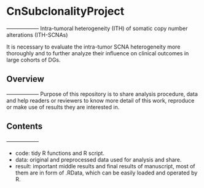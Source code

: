 # CnSubclonalityProject
——————
Intra-tumoral heterogeneity (ITH) of somatic copy number alterations (ITH-SCNAs)

It is necessary to evaluate the intra-tumor SCNA heterogeneity more thoroughly and to further analyze their influence on clinical outcomes in large cohorts of DGs.

## Overview
——————
Purpose of this repository is to share analysis procedure, data and help readers or reviewers to know more detail of this work, reproduce or make use of results they are interested in.

## Contents
——————
* code: tidy R functions and R script.
* data: original and preprocessed data used for analysis and share.
* result: important middle results and final results of manuscript, most of them are in form of .RData, which can be easily loaded and operated by R.
